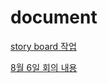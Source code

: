 # document

<a href="https://docs.google.com/presentation/d/1-UJO2ktOdRp6bnvk1Fzm-pELybMvN2Q1MrQVJMGrSJo/edit?usp=sharing">story board 작업</a>

<a href="https://trello.com/c/fwxdySMY/">8월 6일 회의 내용</a>
